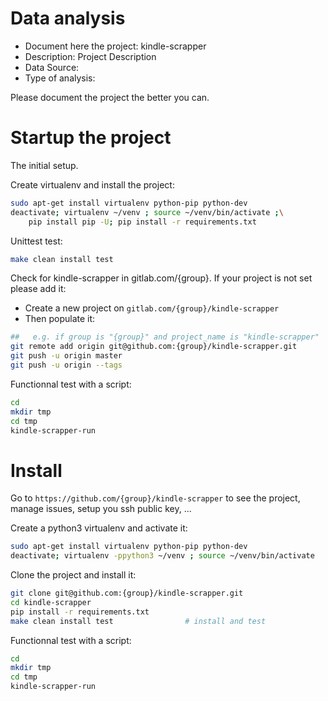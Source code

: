 # Data analysis
- Document here the project: kindle-scrapper
- Description: Project Description
- Data Source:
- Type of analysis:

Please document the project the better you can.

# Startup the project

The initial setup.

Create virtualenv and install the project:
```bash
sudo apt-get install virtualenv python-pip python-dev
deactivate; virtualenv ~/venv ; source ~/venv/bin/activate ;\
    pip install pip -U; pip install -r requirements.txt
```

Unittest test:
```bash
make clean install test
```

Check for kindle-scrapper in gitlab.com/{group}.
If your project is not set please add it:

- Create a new project on `gitlab.com/{group}/kindle-scrapper`
- Then populate it:

```bash
##   e.g. if group is "{group}" and project_name is "kindle-scrapper"
git remote add origin git@github.com:{group}/kindle-scrapper.git
git push -u origin master
git push -u origin --tags
```

Functionnal test with a script:

```bash
cd
mkdir tmp
cd tmp
kindle-scrapper-run
```

# Install

Go to `https://github.com/{group}/kindle-scrapper` to see the project, manage issues,
setup you ssh public key, ...

Create a python3 virtualenv and activate it:

```bash
sudo apt-get install virtualenv python-pip python-dev
deactivate; virtualenv -ppython3 ~/venv ; source ~/venv/bin/activate
```

Clone the project and install it:

```bash
git clone git@github.com:{group}/kindle-scrapper.git
cd kindle-scrapper
pip install -r requirements.txt
make clean install test                # install and test
```
Functionnal test with a script:

```bash
cd
mkdir tmp
cd tmp
kindle-scrapper-run
```
